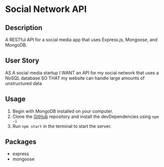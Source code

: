 # Social Network API

## Description

A RESTful API for a social media app that uses Express.js, Mongoose, and MongoDB.

## User Story

AS A social media startup
I WANT an API for my social network that uses a NoSQL database
SO THAT my website can handle large amounts of unstructured data

## Usage

1. Begin with MongoDB installed on your computer.
2. Clone the [GitHub](www.github.com/Sydneypo/social-network) repository and install the devDependencies using ```npm -i```
3. Run ```npm start``` in the terminal to start the server.

## Packages

* express
* mongoose


